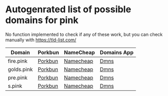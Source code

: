 # Autogenrated list of possible domains for pink

No function implemented to check if any of these work, but you can check manually with https://tld-list.com/

| Domain | Porkbun | NameCheap | Domains App |
|---|---|---|---|
| fire.pink | [Porkbun](https://porkbun.com/checkout/search?prb=e814663da1&tlds=&idnLanguage=&search=search&q=fire.pink) | [Namecheap](https://www.namecheap.com/domains/registration/results/?domain=fire.pink) | [Dmns](https://dmns.app/domains?q=fire.pink) |
| golds.pink | [Porkbun](https://porkbun.com/checkout/search?prb=e814663da1&tlds=&idnLanguage=&search=search&q=golds.pink) | [Namecheap](https://www.namecheap.com/domains/registration/results/?domain=golds.pink) | [Dmns](https://dmns.app/domains?q=golds.pink) |
| pre.pink | [Porkbun](https://porkbun.com/checkout/search?prb=e814663da1&tlds=&idnLanguage=&search=search&q=pre.pink) | [Namecheap](https://www.namecheap.com/domains/registration/results/?domain=pre.pink) | [Dmns](https://dmns.app/domains?q=pre.pink) |
| s.pink | [Porkbun](https://porkbun.com/checkout/search?prb=e814663da1&tlds=&idnLanguage=&search=search&q=s.pink) | [Namecheap](https://www.namecheap.com/domains/registration/results/?domain=s.pink) | [Dmns](https://dmns.app/domains?q=s.pink) |
